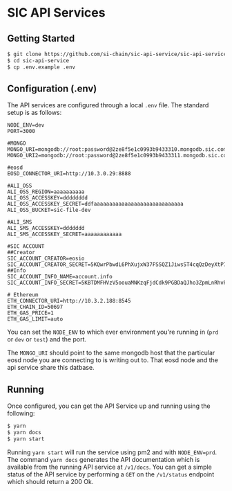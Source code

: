 # SIC API Services

## Getting Started

```bash
$ git clone https://github.com/si-chain/sic-api-service/sic-api-service.git
$ cd sic-api-service
$ cp .env.example .env
```

## Configuration (.env)
The API services are configured through a local `.env` file.  The standard setup is as follows:

```
NODE_ENV=dev
PORT=3000

#MONGO
MONGO_URI=mongodb://root:password@2ze8f5e1c0993b9433310.mongodb.sic.com:3717/chain
MONGO_URI2=mongodb://root:password@2ze8f5e1c0993b9433311.mongodb.sic.com:3717/user

#eosd
EOSD_CONNECTOR_URI=http://10.3.0.29:8888

#ALI_OSS
ALI_OSS_REGION=aaaaaaaaaa
ALI_OSS_ACCESSKEY=dddddddd
ALI_OSS_ACCESSKEY_SECRET=ddfaaaaaaaaaaaaaaaaaaaaaaaaaaaaa
ALI_OSS_BUCKET=sic-file-dev

#ALI_SMS
ALI_SMS_ACCESSKEY=ddddddd
ALI_SMS_ACCESSKEY_SECRET=aaaaaaaaaaaa

#SIC ACCOUNT
##Creator
SIC_ACCOUNT_CREATOR=eosio
SIC_ACCOUNT_CREATOR_SECRET=5KQwrPbwdL6PhXujxW37FSSQZ1JiwsST4cqQzDeyXtP79zkvFD3
##Info
SIC_ACCOUNT_INFO_NAME=account.info
SIC_ACCOUNT_INFO_SECRET=5KBTDMFHVzV5oouaMNKzqFjdCdk9PGBDaQJho3ZpmLnRhvPxuAq

# Ethereum
ETH_CONNECTOR_URI=http://10.3.2.188:8545
ETH_CHAIN_ID=50697
ETH_GAS_PRICE=1
ETH_GAS_LIMIT=auto
```

You can set the `NODE_ENV` to which ever environment you're running in (`prd` or `dev` or `test`) and the port. 

The `MONGO_URI` should point to the same mongodb host that the particular eosd node you are connecting to is writing out to.  That
eosd node and the api service share this datbase. 

## Running
Once configured, you can get the API Service up and running using the following:

```bash
$ yarn
$ yarn docs
$ yarn start
```

Running `yarn start` will run the service using pm2 and with `NODE_ENV=prd`. The command `yarn docs` generates the API documentation
which is available from the running API service at `/v1/docs`.  You can get a simple status of the API service by performing a `GET` on the 
`/v1/status` endpoint which should return a 200 Ok.

